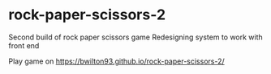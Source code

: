 # rock-paper-scissors-2

Second build of rock paper scissors game
Redesigning system to work with front end


Play game on https://bwilton93.github.io/rock-paper-scissors-2/
